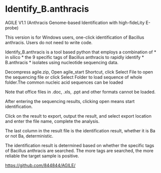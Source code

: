 # Identify_B.anthracis
AGILE V1.1
(Anthracis Genome-based Identification with high-fideLity E-probe)

This version is for Windows users, one-click identification of Bacillus anthracis. Users do not need to write code.

Identify_B.anthracis is a tool based python that employs a combination of * in silico * the 9 specific tags of Bacillus anthracis to rapidly identify * B.anthracis *  isolates using nucleotide sequencing data.

Decompress agile.zip, Open agile_start Shortcut, click Select File to open the sequencing file or click Select Folder to load sequence of whole folder.The common nucleic acid sequences can be loaded

Note that office files in .doc, .xls, .ppt and other formats cannot be loaded.

After entering the sequencing results,  clicking open means start identification.

Click on the result to export, output the result, and  select export location and enter the file name, complete the analysis.

The last column in the result file is the identification result, whether it is Ba or not Ba, deterministic.

The identification result is determined based on whether the specific tags of Bacillus anthracis are searched. The more tags are searched, the more reliable the target sample is positive.


https://github.com/844844/AGILE/
